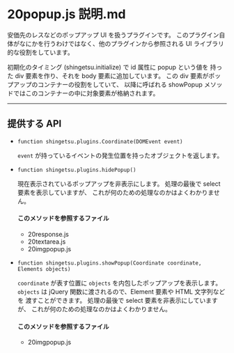 20popup.js 説明.md
================================================================================

安価先のレスなどのポップアップ UI を扱うプラグインです。
このプラグイン自体がなにかを行うわけではなく、他のプラグインから参照される
UI ライブラリ的な役割をしています。

初期化のタイミング (shingetsu.initialize) で id 属性に popup という値を
持った div 要素を作り、それを body 要素に追加しています。
この div 要素がポップアップのコンテナーの役割をしていて、
以降に呼ばれる showPopup メソッドではこのコンテナーの中に対象要素が格納されます。

********************************************************************************

提供する API
--------------------------------------------------------------------------------

* ```function shingetsu.plugins.Coordinate(DOMEvent event)```

  ```event``` が持っているイベントの発生位置を持ったオブジェクトを返します。

* ```function shingetsu.plugins.hidePopup()```

  現在表示されているポップアップを非表示にします。
  処理の最後で select 要素を表示していますが、
  これが何のための処理なのかはよくわかりません。

  #### このメソッドを参照するファイル

  - 20response.js
  - 20textarea.js
  - 20imgpopup.js

* ```function shingetsu.plugins.showPopup(Coordinate coordinate, Elements objects)```

  ```coordinate``` が表す位置に ```objects``` を内包したポップアップを表示します。
  ```objects``` は jQuery 関数に渡されるので、Element 要素や HTML 文字列などを
  渡すことができます。
  処理の最後で select 要素を非表示にしていますが、
  これが何のための処理なのかはよくわかりません。

  #### このメソッドを参照するファイル

  - 20imgpopup.js
